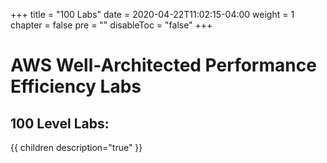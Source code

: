 +++
title = "100 Labs"
date = 2020-04-22T11:02:15-04:00
weight = 1
chapter = false
pre = ""
disableToc = "false"
+++

# AWS Well-Architected Performance Efficiency Labs
## 100 Level Labs:

{{ children description="true" }}
